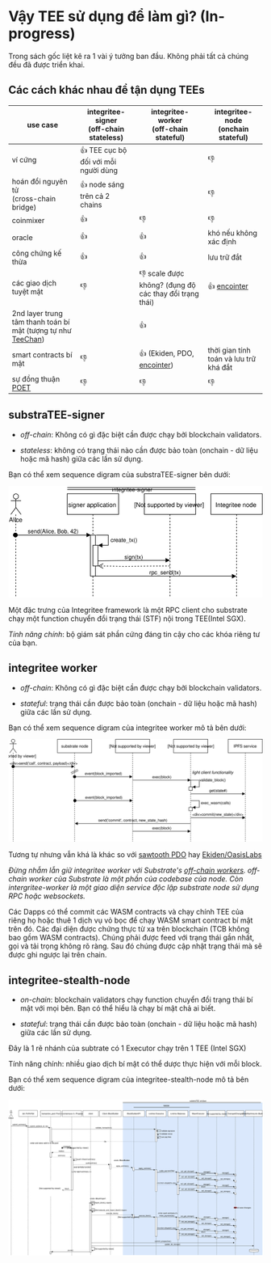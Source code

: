 # Vậy TEE sử dụng để làm gì? (In-progress)

Trong sách gốc liệt kê ra 1 vài ý tưởng ban đầu. Không phải tất cả chúng đều đã được triển khai.

## Các cách khác nhau để tận dụng TEEs

| use case | integritee-signer <br>(off-chain stateless) | integritee-worker<br> (off-chain stateful) | integritee-node<br> (onchain stateful) |
|----------|-------------------|----------------|-----------------|
|ví cứng| :+1: TEE cục bộ đối với mỗi người dùng | | 👎|
|hoán đổi nguyên tử<br>(cross-chain bridge)| :+1: node sáng trên cả 2 chains | | 👎 |
|coinmixer| :+1:  | 👎 | 👎 |
|oracle| :+1: | :+1: | khó nếu không xác định |
|công chứng kế thừa| :+1: | :+1: | lưu trữ đắt |
|các giao dịch tuyệt mật| 👎 | 👎 scale được không? (đụng độ các thay đổi trạng thái) | :+1: [encointer](https://encointer.org) |
| 2nd layer trung tâm thanh toán bí mật (tượng tự như [TeeChan](https://github.com/lsds/Teechain))|  | :+1: | |
| smart contracts bí mật |👎 | :+1: (Ekiden, PDO, [encointer](https://encointer.org)) | thời gian tính toán và lưu trữ khá đắt|
| sự đồng thuận [POET](https://sawtooth.hyperledger.org/docs/core/releases/1.0/architecture/poet.html) | 👎 | 👎 | 👎 |

## substraTEE-signer

- *off-chain*: Không có gì đặc biệt cần được chạy bởi blockchain validators. 

- *stateless*: không có trạng thái nào cần được bảo toàn (onchain - dữ liệu hoặc mã hash) giữa các lần sử dụng.

Bạn có thể xem sequence digram của substraTEE-signer bên dưới:

![signer](assets/integritee-signer.svg)

Một đặc trưng của Integritee framework là một RPC client cho substrate chạy một function chuyển đổi trạng thái (STF) nội trong TEE(Intel SGX).

*Tính năng chính*: bộ giám sát phần cứng đáng tin cậy cho các khóa riêng tư của bạn.

## integritee worker

- *off-chain*: Không có gì đặc biệt cần được chạy bởi blockchain validators. 

- *stateful*: trạng thái cần được bảo toàn (onchain - dữ liệu hoặc mã hash) giữa các lần sử dụng.

Bạn có thể xem sequence digram của integritee worker mô tả bên dưới:

![offchain-contract](assets/integritee-offchain-contract.svg)

Tương tự nhưng vẫn khá là khác so với [sawtooth PDO](https://github.com/hyperledger-labs/private-data-objects) hay [Ekiden/OasisLabs](https://www.oasislabs.com/)

*Đừng nhẫm lẫn giữ integritee worker với Substrate's [off-chain workers](https://github.com/paritytech/substrate/pull/1942). off-chain worker của Substrate là một phần của codebase của node. Còn intergritee-worker là một giao diện service độc lập substrate node sử dụng RPC hoặc websockets.*

Các Dapps có thể commit các WASM contracts và chạy chính TEE của riêng họ hoặc thuê 1 dịch vụ vỏ bọc để chạy WASM smart contract bí mật trên đó. Các đại diện được chứng thực từ xa trên blockchain (TCB không bao gồm WASM contracts). Chúng phải được feed với trạng thái gần nhất, gọi và tải trọng không rõ ràng. Sau đó chúng được cập nhật trạng thái mà sẽ được ghi ngược lại trên chain.

## integritee-stealth-node

- *on-chain*: blockchain validators chạy function chuyển đổi trạng thái bí mật với mọi bên. Bạn có thể hiểu là chạy bí mật chả ai biết.

- *stateful*: trạng thái cần được bảo toàn (onchain - dữ liệu hoặc mã hash) giữa các lần sử dụng.

Đây là 1 rẽ nhánh của subtrate có 1 Executor chạy trên 1 TEE (Intel SGX)

Tính năng chính: nhiều giao dịch bí mật có thể dược thực hiện với mỗi block.

Bạn có thể xem sequence digram của integritee-stealth-node mô tả bên dưới:

![node](assets/integritee-stealth-node.svg)
